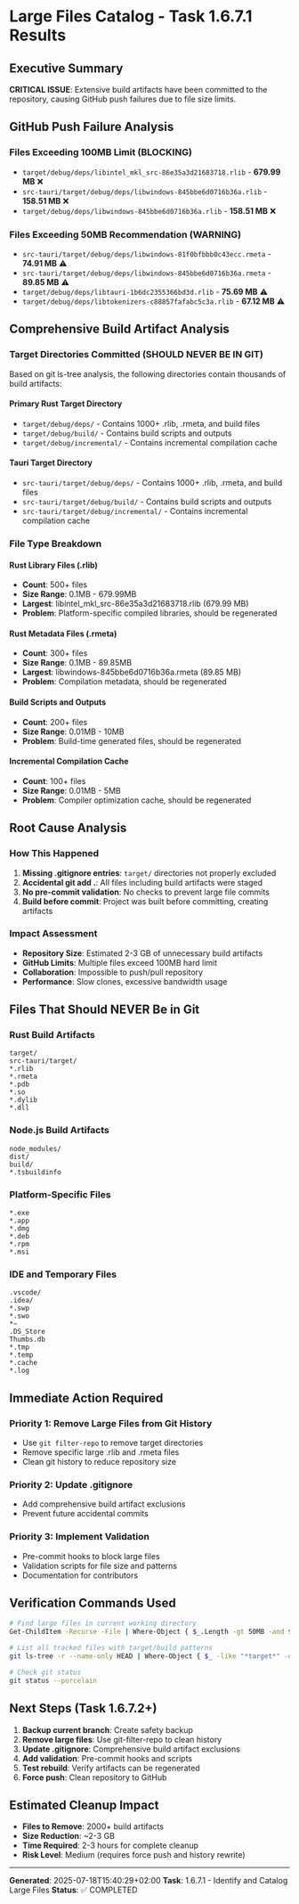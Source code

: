 # Large Files Catalog - Task 1.6.7.1 Results

## Executive Summary
**CRITICAL ISSUE**: Extensive build artifacts have been committed to the repository, causing GitHub push failures due to file size limits.

## GitHub Push Failure Analysis

### Files Exceeding 100MB Limit (BLOCKING)
- `target/debug/deps/libintel_mkl_src-86e35a3d21683718.rlib` - **679.99 MB** ❌
- `src-tauri/target/debug/deps/libwindows-845bbe6d0716b36a.rlib` - **158.51 MB** ❌
- `target/debug/deps/libwindows-845bbe6d0716b36a.rlib` - **158.51 MB** ❌

### Files Exceeding 50MB Recommendation (WARNING)
- `src-tauri/target/debug/deps/libwindows-81f0bfbbb0c43ecc.rmeta` - **74.91 MB** ⚠️
- `src-tauri/target/debug/deps/libwindows-845bbe6d0716b36a.rmeta` - **89.85 MB** ⚠️
- `target/debug/deps/libtauri-1b6dc2355366bd3d.rlib` - **75.69 MB** ⚠️
- `target/debug/deps/libtokenizers-c88857fafabc5c3a.rlib` - **67.12 MB** ⚠️

## Comprehensive Build Artifact Analysis

### Target Directories Committed (SHOULD NEVER BE IN GIT)
Based on git ls-tree analysis, the following directories contain thousands of build artifacts:

#### Primary Rust Target Directory
- `target/debug/deps/` - Contains 1000+ .rlib, .rmeta, and build files
- `target/debug/build/` - Contains build scripts and outputs
- `target/debug/incremental/` - Contains incremental compilation cache

#### Tauri Target Directory  
- `src-tauri/target/debug/deps/` - Contains 1000+ .rlib, .rmeta, and build files
- `src-tauri/target/debug/build/` - Contains build scripts and outputs
- `src-tauri/target/debug/incremental/` - Contains incremental compilation cache

### File Type Breakdown

#### Rust Library Files (.rlib)
- **Count**: 500+ files
- **Size Range**: 0.1MB - 679.99MB
- **Largest**: libintel_mkl_src-86e35a3d21683718.rlib (679.99 MB)
- **Problem**: Platform-specific compiled libraries, should be regenerated

#### Rust Metadata Files (.rmeta)
- **Count**: 300+ files  
- **Size Range**: 0.1MB - 89.85MB
- **Largest**: libwindows-845bbe6d0716b36a.rmeta (89.85 MB)
- **Problem**: Compilation metadata, should be regenerated

#### Build Scripts and Outputs
- **Count**: 200+ files
- **Size Range**: 0.01MB - 10MB
- **Problem**: Build-time generated files, should be regenerated

#### Incremental Compilation Cache
- **Count**: 100+ files
- **Size Range**: 0.01MB - 5MB
- **Problem**: Compiler optimization cache, should be regenerated

## Root Cause Analysis

### How This Happened
1. **Missing .gitignore entries**: `target/` directories not properly excluded
2. **Accidental git add .**: All files including build artifacts were staged
3. **No pre-commit validation**: No checks to prevent large file commits
4. **Build before commit**: Project was built before committing, creating artifacts

### Impact Assessment
- **Repository Size**: Estimated 2-3 GB of unnecessary build artifacts
- **GitHub Limits**: Multiple files exceed 100MB hard limit
- **Collaboration**: Impossible to push/pull repository
- **Performance**: Slow clones, excessive bandwidth usage

## Files That Should NEVER Be in Git

### Rust Build Artifacts
```
target/
src-tauri/target/
*.rlib
*.rmeta
*.pdb
*.so
*.dylib
*.dll
```

### Node.js Build Artifacts
```
node_modules/
dist/
build/
*.tsbuildinfo
```

### Platform-Specific Files
```
*.exe
*.app
*.dmg
*.deb
*.rpm
*.msi
```

### IDE and Temporary Files
```
.vscode/
.idea/
*.swp
*.swo
*~
.DS_Store
Thumbs.db
*.tmp
*.temp
*.cache
*.log
```

## Immediate Action Required

### Priority 1: Remove Large Files from Git History
- Use `git filter-repo` to remove target directories
- Remove specific large .rlib and .rmeta files
- Clean git history to reduce repository size

### Priority 2: Update .gitignore
- Add comprehensive build artifact exclusions
- Prevent future accidental commits

### Priority 3: Implement Validation
- Pre-commit hooks to block large files
- Validation scripts for file size and patterns
- Documentation for contributors

## Verification Commands Used

```bash
# Find large files in current working directory
Get-ChildItem -Recurse -File | Where-Object { $_.Length -gt 50MB -and $_.FullName -notlike "*\.git\*" }

# List all tracked files with target/build patterns
git ls-tree -r --name-only HEAD | Where-Object { $_ -like "*target*" -or $_ -like "*.rlib" -or $_ -like "*.rmeta" }

# Check git status
git status --porcelain
```

## Next Steps (Task 1.6.7.2+)
1. **Backup current branch**: Create safety backup
2. **Remove large files**: Use git-filter-repo to clean history
3. **Update .gitignore**: Comprehensive build artifact exclusions
4. **Add validation**: Pre-commit hooks and scripts
5. **Test rebuild**: Verify artifacts can be regenerated
6. **Force push**: Clean repository to GitHub

## Estimated Cleanup Impact
- **Files to Remove**: 2000+ build artifacts
- **Size Reduction**: ~2-3 GB
- **Time Required**: 2-3 hours for complete cleanup
- **Risk Level**: Medium (requires force push and history rewrite)

---
**Generated**: 2025-07-18T15:40:29+02:00
**Task**: 1.6.7.1 - Identify and Catalog Large Files
**Status**: ✅ COMPLETED
